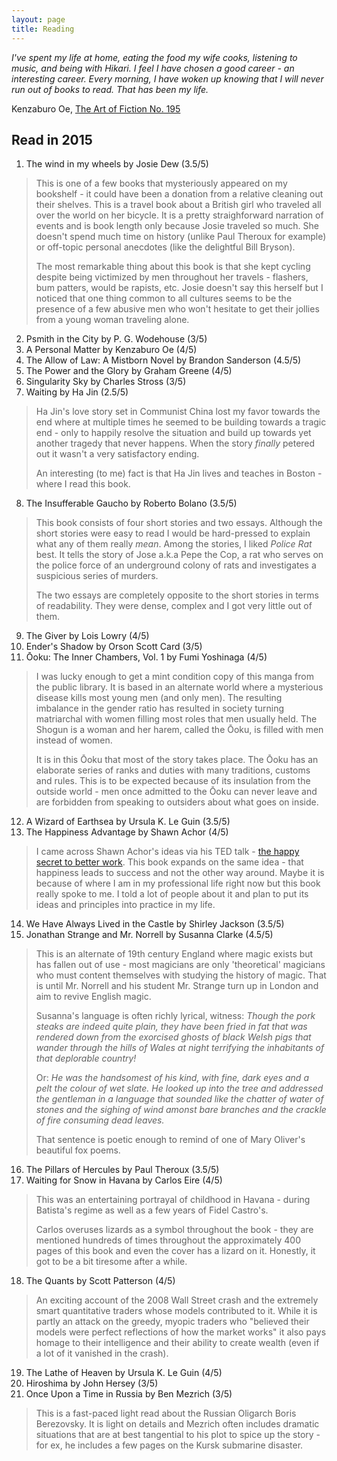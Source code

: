 ```yaml
---
layout: page
title: Reading
---
```



*I've spent my life at home, eating the food my wife cooks, listening to music, and being with Hikari. I feel I have chosen a good career - an interesting career. Every morning, I have woken up knowing that I will never run out of books to read. That has been my life.*

Kenzaburo Oe, [The Art of Fiction No. 195](http://www.theparisreview.org/interviews/5816/the-art-of-fiction-no-195-kenzaburo-oe)

## Read in 2015

1. The wind in my wheels by Josie Dew (3.5/5)
> This is one of a few books that mysteriously appeared on my bookshelf - it could have been a donation from a relative cleaning out their shelves. This is a travel book about a British girl who traveled all over the world on her bicycle. It is a pretty straighforward narration of events and is book length only because Josie traveled so much. She doesn't spend much time on history (unlike Paul Theroux for example) or off-topic personal anecdotes (like the delightful Bill Bryson).
> 
> The most remarkable thing about this book is that she kept cycling despite being victimized by men throughout her travels - flashers, bum patters, would be rapists, etc. Josie doesn't say this herself but I noticed that one thing common to all cultures seems to be the presence of a few abusive men who won't hesitate to get their jollies from a young woman traveling alone.

2. Psmith in the City by P. G. Wodehouse (3/5)
3. A Personal Matter by Kenzaburo Oe (4/5)
4. The Allow of Law: A Mistborn Novel by Brandon Sanderson (4.5/5)
5. The Power and the Glory by Graham Greene (4/5)
6. Singularity Sky by Charles Stross (3/5)
7. Waiting by Ha Jin (2.5/5)
> Ha Jin's love story set in Communist China lost my favor towards the end where at multiple times he seemed to be building towards a tragic end - only to happily resolve the situation and build up towards yet another tragedy that never happens. When the story *finally* petered out it wasn't a very satisfactory ending.
>
> An interesting (to me) fact is that Ha Jin lives and teaches in Boston - where I read this book.

8. The Insufferable Gaucho by Roberto Bolano (3.5/5)
> This book consists of four short stories and two essays. Although the short stories were easy to read I would be hard-pressed to explain what any of them really *mean*. Among the stories, I liked *Police Rat* best. It tells the story of Jose a.k.a Pepe the Cop, a rat who serves on the police force of an underground colony of rats and investigates a suspicious series of murders.
>
> The two essays are completely opposite to the short stories in terms of readability. They were dense, complex and I got very little out of them. 
9. The Giver by Lois Lowry (4/5)
10. Ender's Shadow by Orson Scott Card (3/5)
11. Ōoku: The Inner Chambers, Vol. 1 by Fumi Yoshinaga (4/5)
> I was lucky enough to get a mint condition copy of this manga from the public library. It is based in an alternate world where a mysterious disease kills most young men (and only men). The resulting imbalance in the gender ratio has resulted in society turning matriarchal with women filling most roles that men usually held. The Shogun is a woman and her harem, called the Ōoku, is filled with men instead of women.
>
> It is in this Ōoku that most of the story takes place. The Ōoku has an elaborate series of ranks and duties with many traditions, customs and rules. This is to be expected because of its insulation from the outside world - men once admitted to the Ōoku can never leave and are forbidden from speaking to outsiders about what goes on inside.
12. A Wizard of Earthsea by Ursula K. Le Guin (3.5/5)
13. The Happiness Advantage by Shawn Achor (4/5)
> I came across Shawn Achor's ideas via his TED talk - [the happy secret to better work](http://www.ted.com/talks/shawn_achor_the_happy_secret_to_better_work?language=en). This book expands on the same idea - that happiness leads to success and not the other way around.
> Maybe it is because of where I am in my professional life right now but this book really spoke to me. I told a lot of people about it and plan to put its ideas and principles into practice in my life.
14. We Have Always Lived in the Castle by Shirley Jackson (3.5/5)
15. Jonathan Strange and Mr. Norrell by Susanna Clarke (4.5/5)
> This is an alternate of 19th century England where magic exists but has fallen out of use - most magicians are only 'theoretical' magicians who must content themselves with studying the history of magic. That is until Mr. Norrell and his student Mr. Strange turn up in London and aim to revive English magic.
> 
> Susanna's language is often richly lyrical, witness: *Though the pork steaks are indeed quite plain, they have been fried in fat that was rendered down from the exorcised ghosts of black Welsh pigs that wander through the hills of Wales at night terrifying the inhabitants of that deplorable country!*
>
> Or: *He was the handsomest of his kind, with fine, dark eyes and a pelt the colour of wet slate. He looked up into the tree and addressed the gentleman in a language that sounded like the chatter of water of stones and the sighing of wind amonst bare branches and the crackle of fire consuming dead leaves.*
> 
> That sentence is poetic enough to remind of one of Mary Oliver's beautiful fox poems.
16. The Pillars of Hercules by Paul Theroux (3.5/5)
17. Waiting for Snow in Havana by Carlos Eire (4/5)
> This was an entertaining portrayal of childhood in Havana - during Batista's regime as well as a few years of Fidel Castro's.
>
> Carlos overuses lizards as a symbol throughout the book - they are mentioned hundreds of times throughout the approximately 400 pages of this book and even the cover has a lizard on it. Honestly, it got to be a bit tiresome after a while.
18. The Quants by Scott Patterson (4/5)
> An exciting account of the 2008 Wall Street crash and the extremely smart quantitative traders whose models contributed to it. While it is partly an attack on the greedy, myopic traders who "believed their models were perfect reflections of how the market works" it also pays homage to their intelligence and their ability to create wealth (even if a lot of it vanished in the crash).
19. The Lathe of Heaven by Ursula K. Le Guin (4/5)
20. Hiroshima by John Hersey (3/5)
21. Once Upon a Time in Russia by Ben Mezrich (3/5)
> This is a fast-paced light read about the Russian Oligarch Boris Berezovsky. It is light on details and Mezrich often includes dramatic situations that are at best tangential to his plot to spice up the story - for ex, he includes a few pages on the Kursk submarine disaster.